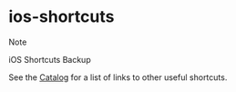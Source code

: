 # ios-shortcuts

> [!NOTE]
> iOS Shortcuts Backup

See the [Catalog](Catalog.md) for a list of links to other useful shortcuts.
